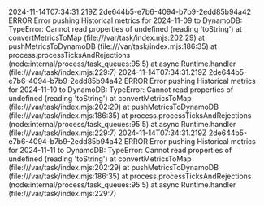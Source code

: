 2024-11-14T07:34:31.219Z	2de644b5-e7b6-4094-b7b9-2edd85b94a42	ERROR	Error pushing Historical metrics for 2024-11-09 to DynamoDB: TypeError: Cannot read properties of undefined (reading 'toString')
    at convertMetricsToMap (file:///var/task/index.mjs:202:29)
    at pushMetricsToDynamoDB (file:///var/task/index.mjs:186:35)
    at process.processTicksAndRejections (node:internal/process/task_queues:95:5)
    at async Runtime.handler (file:///var/task/index.mjs:229:7)
2024-11-14T07:34:31.219Z	2de644b5-e7b6-4094-b7b9-2edd85b94a42	ERROR	Error pushing Historical metrics for 2024-11-10 to DynamoDB: TypeError: Cannot read properties of undefined (reading 'toString')
    at convertMetricsToMap (file:///var/task/index.mjs:202:29)
    at pushMetricsToDynamoDB (file:///var/task/index.mjs:186:35)
    at process.processTicksAndRejections (node:internal/process/task_queues:95:5)
    at async Runtime.handler (file:///var/task/index.mjs:229:7)
2024-11-14T07:34:31.219Z	2de644b5-e7b6-4094-b7b9-2edd85b94a42	ERROR	Error pushing Historical metrics for 2024-11-11 to DynamoDB: TypeError: Cannot read properties of undefined (reading 'toString')
    at convertMetricsToMap (file:///var/task/index.mjs:202:29)
    at pushMetricsToDynamoDB (file:///var/task/index.mjs:186:35)
    at process.processTicksAndRejections (node:internal/process/task_queues:95:5)
    at async Runtime.handler (file:///var/task/index.mjs:229:7)
